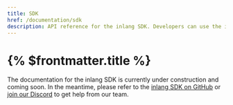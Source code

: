```yaml
---
title: SDK
href: /documentation/sdk
description: API reference for the inlang SDK. Developers can use the inlang SDK to build inlang applications.
---
```


# {% $frontmatter.title %}

The documentation for the inlang SDK is currently under construction and coming soon. In the meantime, please refer to the [inlang SDK on GitHub](https://github.com/inlang/inlang/blob/main/source-code/sdk/src/index.ts) or [join our Discord](https://discord.gg/gdMPPWy57R) to get help from our team.
